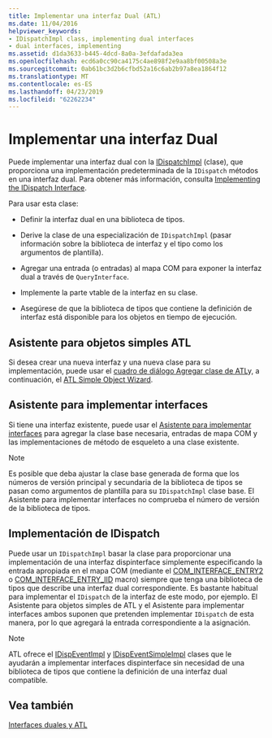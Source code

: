 ```yaml
---
title: Implementar una interfaz Dual (ATL)
ms.date: 11/04/2016
helpviewer_keywords:
- IDispatchImpl class, implementing dual interfaces
- dual interfaces, implementing
ms.assetid: d1da3633-b445-4dcd-8a0a-3efdafada3ea
ms.openlocfilehash: ecd6a0cc90ca4175c4ae898f2e9aa8bf00508a3e
ms.sourcegitcommit: 0ab61bc3d2b6cfbd52a16c6ab2b97a8ea1864f12
ms.translationtype: MT
ms.contentlocale: es-ES
ms.lasthandoff: 04/23/2019
ms.locfileid: "62262234"
---
```

# <a name="implementing-a-dual-interface"></a>Implementar una interfaz Dual

Puede implementar una interfaz dual con la [IDispatchImpl](../atl/reference/idispatchimpl-class.md) (clase), que proporciona una implementación predeterminada de la `IDispatch` métodos en una interfaz dual. Para obtener más información, consulta [Implementing the IDispatch Interface](/previous-versions/windows/desktop/automat/implementing-the-idispatch-interface).

Para usar esta clase:

- Definir la interfaz dual en una biblioteca de tipos.

- Derive la clase de una especialización de `IDispatchImpl` (pasar información sobre la biblioteca de interfaz y el tipo como los argumentos de plantilla).

- Agregar una entrada (o entradas) al mapa COM para exponer la interfaz dual a través de `QueryInterface`.

- Implemente la parte vtable de la interfaz en su clase.

- Asegúrese de que la biblioteca de tipos que contiene la definición de interfaz está disponible para los objetos en tiempo de ejecución.

## <a name="atl-simple-object-wizard"></a>Asistente para objetos simples ATL

Si desea crear una nueva interfaz y una nueva clase para su implementación, puede usar el [cuadro de diálogo Agregar clase de ATL](../ide/add-class-dialog-box.md)y, a continuación, el [ATL Simple Object Wizard](../atl/reference/atl-simple-object-wizard.md).

## <a name="implement-interface-wizard"></a>Asistente para implementar interfaces

Si tiene una interfaz existente, puede usar el [Asistente para implementar interfaces](../atl/reference/adding-a-new-interface-in-an-atl-project.md) para agregar la clase base necesaria, entradas de mapa COM y las implementaciones de método de esqueleto a una clase existente.

> [!NOTE]
>  Es posible que deba ajustar la clase base generada de forma que los números de versión principal y secundaria de la biblioteca de tipos se pasan como argumentos de plantilla para su `IDispatchImpl` clase base. El Asistente para implementar interfaces no comprueba el número de versión de la biblioteca de tipos.

## <a name="implementing-idispatch"></a>Implementación de IDispatch

Puede usar un `IDispatchImpl` basar la clase para proporcionar una implementación de una interfaz dispinterface simplemente especificando la entrada apropiada en el mapa COM (mediante el [COM_INTERFACE_ENTRY2](reference/com-interface-entry-macros.md#com_interface_entry2) o [COM_INTERFACE_ENTRY_IID](reference/com-interface-entry-macros.md#com_interface_entry_iid) macro) siempre que tenga una biblioteca de tipos que describe una interfaz dual correspondiente. Es bastante habitual para implementar el `IDispatch` de la interfaz de este modo, por ejemplo. El Asistente para objetos simples de ATL y el Asistente para implementar interfaces ambos suponen que pretenden implementar `IDispatch` de esta manera, por lo que agregará la entrada correspondiente a la asignación.

> [!NOTE]
>  ATL ofrece el [IDispEventImpl](../atl/reference/idispeventimpl-class.md) y [IDispEventSimpleImpl](../atl/reference/idispeventsimpleimpl-class.md) clases que le ayudarán a implementar interfaces dispinterface sin necesidad de una biblioteca de tipos que contiene la definición de una interfaz dual compatible.

## <a name="see-also"></a>Vea también

[Interfaces duales y ATL](../atl/dual-interfaces-and-atl.md)
